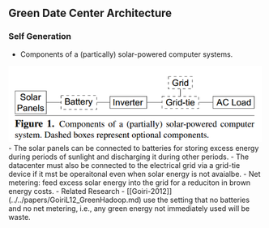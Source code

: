 ## Green Date Center Architecture


### Self Generation
- Components of a (partically) solar-powered computer systems.
<img style="float: center" width="500px" src="../figs/SelfGenerationArch.PNG">
  - The solar panels can be connected to batteries for storing excess energy during periods of sunlight and discharging it during other periods.
  - The datacenter must also be connected to the electrical grid via a grid-tie device if it mst be operaitonal even when solar energy is not avaialbe.
  - Net metering: feed excess solar energy into the grid for a reduciton in brown energy costs.
- Related Research
  - [[Goiri-2012]](../../papers/GoiriL12_GreenHadoop.md) use the setting that no batteries and no net metering, i.e., any green energy not immediately used will be waste.
